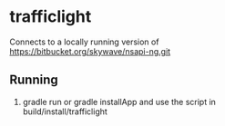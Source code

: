 trafficlight
============

Connects to a locally running version of https://bitbucket.org/skywave/nsapi-ng.git

## Running
1. gradle run or gradle installApp and use the script in build/install/trafficlight
